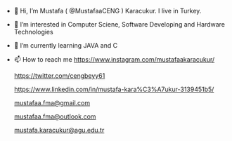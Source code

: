 - 👋 Hi, I’m Mustafa ( @MustafaaCENG ) Karacukur. I live in Turkey. 
- 👀 I’m interested in Computer Sciene, Software Developing and Hardware Technologies
- 🌱 I’m currently learning JAVA and C 
- 📫 How to reach me 
  https://www.instagram.com/mustafaakaracukur/
  
  https://twitter.com/cengbeyy61
  
  https://www.linkedin.com/in/mustafa-kara%C3%A7ukur-3139451b5/
  
  mustafaa.fma@gmail.com 
  
  mustafaa.fma@outlook.com
  
  mustafa.karacukur@agu.edu.tr


<!---
MustafaaCENG/MustafaaCENG is a ✨ special ✨ repository because its `README.md` (this file) appears on your GitHub profile.
You can click the Preview link to take a look at your changes.
--->
